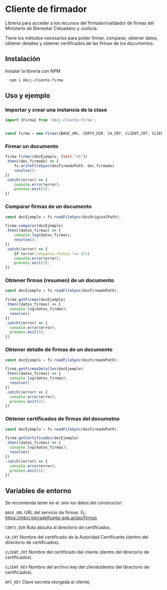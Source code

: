 
# Cliente de firmador

Librería para acceder a los recursos del firmador/validador de firmas del Ministerio de Bienestar Ciduadano y Justicia.

Tiene los métodos necesarios para poder firmar, comparar, obtener datos, obtener detalles y obtener certificados de las firmas de los documentos.

## Instalación

Instalar la librería con NPM

```bash
  npm i mbcj-cliente-firma
```


## Uso y ejemplo

### Importar y crear una instancia de la clase

```javascript
import {Firma} from 'mbcj-cliente-firma';


const firma = new Firma({BASE_URL, CERTS_DIR, CA_CRT, CLIENT_CRT, CLIENT_KEY, API_KEY});
```

### Firmar un documento
```javascript
firma.firmar(docEjemplo, {test:"ok"})
.then((doc_firmado) => {
    fs.writeFileSync(docFirmadoPath, doc_firmado)
    resolve();
})
.catch((error) => {
    console.error(error);
    process.exit(1);
})
```

### Comparar firmas de un documento
```javascript
const docEjemplo = fs.readFileSync(docOriginalPath);

firma.comparar(docEjemplo)
.then((datos_firmas) => {
    console.log(datos_firmas);
    resolve();
})
.catch((error) => {
    if (error.response.status !== 422)
    console.error(error);
    process.exit(1);
})
```

### Obtener firmas (resumen) de un documento
```javascript
const docEjemplo = fs.readFileSync(docFirmadoPath);

firma.getFirmas(docEjemplo)
.then((datos_firmas) => {
  console.log(datos_firmas);
  resolve()
})
.catch((error) => {
  console.error(error);
  process.exit(1);
})
```

### Obtener detalle de firmas de un documento
```javascript
const docEjemplo = fs.readFileSync(docFirmadoPath);

firma.getFirmasDetalles(docEjemplo)
.then((datos_firmas) => {
  console.log(datos_firmas);
  resolve()
})
.catch((error) => {
  console.error(error);
  process.exit(1);
})
```

### Obtener certificados de firmas del documetno
```javascript
const docEjemplo = fs.readFileSync(docFirmadoPath);

firma.getCertificados(docEjemplo)
.then((datos_firmas) => {
  console.log(datos_firmas);
  resolve()
})
.catch((error) => {
  console.error(error);
  process.exit(1);
})
```


## Variables de entorno

Se recomienda tener en el .env los datos del constructor:

`BASE_URL` URL del servicio de firmas. Ej.: https://mbcj.tierradelfuego.gob.ar/api/firmas

`CERTS_DIR` Ruta absulta al directorio de certificados.

`CA_CRT` Nombre del certificado de la Autoridad Certificante (dentro del directorio de certificados).

`CLIENT_CRT` Nombre del certificado del cliente (dentro del directorio de certificados).

`CLIENT_KEY` Nombre del archivo key del cliente(dentro del directorio de certificados).

`API_KEY` Clave secreta otorgada al cliente,